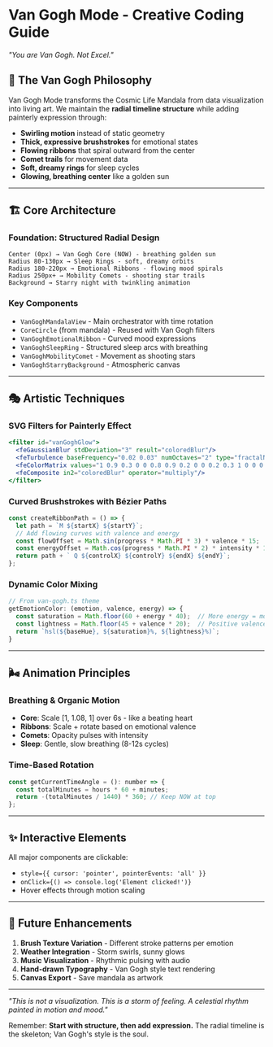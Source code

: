 # Van Gogh Mode - Creative Coding Guide

*"You are Van Gogh. Not Excel."*

## 🎨 **The Van Gogh Philosophy**

Van Gogh Mode transforms the Cosmic Life Mandala from data visualization into living art. We maintain the **radial timeline structure** while adding painterly expression through:

- **Swirling motion** instead of static geometry
- **Thick, expressive brushstrokes** for emotional states  
- **Flowing ribbons** that spiral outward from the center
- **Comet trails** for movement data
- **Soft, dreamy rings** for sleep cycles
- **Glowing, breathing center** like a golden sun

---

## 🏗️ **Core Architecture**

### Foundation: Structured Radial Design
```
Center (0px) → Van Gogh Core (NOW) - breathing golden sun
Radius 80-130px → Sleep Rings - soft, dreamy orbits  
Radius 180-220px → Emotional Ribbons - flowing mood spirals
Radius 250px+ → Mobility Comets - shooting star trails
Background → Starry night with twinkling animation
```

### Key Components
- `VanGoghMandalaView` - Main orchestrator with time rotation
- `CoreCircle` (from mandala) - Reused with Van Gogh filters
- `VanGoghEmotionalRibbon` - Curved mood expressions
- `VanGoghSleepRing` - Structured sleep arcs with breathing
- `VanGoghMobilityComet` - Movement as shooting stars
- `VanGoghStarryBackground` - Atmospheric canvas

---

## 🎭 **Artistic Techniques**

### SVG Filters for Painterly Effect
```jsx
<filter id="vanGoghGlow">
  <feGaussianBlur stdDeviation="3" result="coloredBlur"/>
  <feTurbulence baseFrequency="0.02 0.03" numOctaves="2" type="fractalNoise"/>
  <feColorMatrix values="1 0.9 0.3 0 0 0.8 0.9 0.2 0 0 0.2 0.3 1 0 0 0 0 0 1 0"/>
  <feComposite in2="coloredBlur" operator="multiply"/>
</filter>
```

### Curved Brushstrokes with Bézier Paths
```jsx
const createRibbonPath = () => {
  let path = `M ${startX} ${startY}`;
  // Add flowing curves with valence and energy
  const flowOffset = Math.sin(progress * Math.PI * 3) * valence * 15;
  const energyOffset = Math.cos(progress * Math.PI * 2) * intensity * 10;
  return path + ` Q ${controlX} ${controlY} ${endX} ${endY}`;
};
```

### Dynamic Color Mixing
```jsx
// From van-gogh.ts theme
getEmotionColor: (emotion, valence, energy) => {
  const saturation = Math.floor(60 + energy * 40);  // More energy = more saturated
  const lightness = Math.floor(45 + valence * 20);  // Positive valence = brighter
  return `hsl(${baseHue}, ${saturation}%, ${lightness}%)`;
}
```

---

## 🌬️ **Animation Principles**

### Breathing & Organic Motion
- **Core**: Scale [1, 1.08, 1] over 6s - like a beating heart
- **Ribbons**: Scale + rotate based on emotional valence  
- **Comets**: Opacity pulses with intensity
- **Sleep**: Gentle, slow breathing (8-12s cycles)

### Time-Based Rotation
```jsx
const getCurrentTimeAngle = (): number => {
  const totalMinutes = hours * 60 + minutes;
  return -(totalMinutes / 1440) * 360; // Keep NOW at top
};
```

---

## ✨ **Interactive Elements**

All major components are clickable:
- `style={{ cursor: 'pointer', pointerEvents: 'all' }}`
- `onClick={() => console.log('Element clicked!')}`
- Hover effects through motion scaling

---

## 🎯 **Future Enhancements**

1. **Brush Texture Variation** - Different stroke patterns per emotion
2. **Weather Integration** - Storm swirls, sunny glows
3. **Music Visualization** - Rhythmic pulsing with audio
4. **Hand-drawn Typography** - Van Gogh style text rendering
5. **Canvas Export** - Save mandala as artwork

---

*"This is not a visualization. This is a storm of feeling. A celestial rhythm painted in motion and mood."*

Remember: **Start with structure, then add expression.** The radial timeline is the skeleton; Van Gogh's style is the soul.